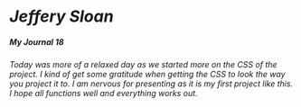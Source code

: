 # ***Jeffery Sloan***
##### **My Journal** 18

###### Today was more of a relaxed day as we started more on the CSS of the project. I kind of get some gratitude when getting the CSS to look the way you project it to. I am nervous for presenting as it is my first project like this. I hope all functions well and everything works out.
